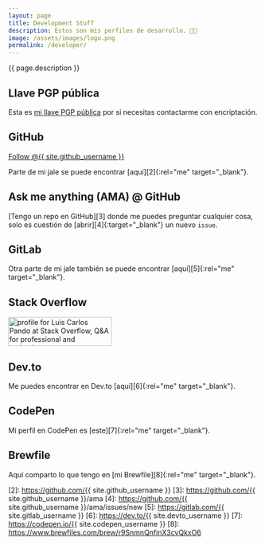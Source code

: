 ```yaml
---
layout: page
title: Development Stuff
description: Estos son mis perfiles de desarrollo. 👨‍💻
image: /assets/images/logo.png
permalink: /developer/
---
```


<p class="text-center">{{ page.description }}</p>

## <i class="fa-solid fa-key"></i> Llave PGP pública

Esta es [mi llave PGP pública][1] por si necesitas contactarme con encriptación.

## <i class="fa-brands fa-github"></i> GitHub
<a rel="me" class="github-button" href="https://github.com/{{ site.github_username }}" aria-label="Follow @{{ site.github_username }} on GitHub">Follow @{{ site.github_username }}</a>

Parte de mi jale se puede encontrar [aquí][2]{:rel="me" target="_blank"}.

## <i class="fa-solid fa-code-branch"></i> Ask me anything (AMA) @ GitHub
[Tengo un repo en GitHub][3] donde me puedes preguntar cualquier cosa, solo es cuestión de [abrir][4]{:target="_blank"} un nuevo `issue`.

## <i class="fa-brands fa-gitlab"></i> GitLab
Otra parte de mi jale también se puede encontrar [aquí][5]{:rel="me" target="_blank"}.

## <i class="fa-brands fa-stack-overflow"></i> Stack Overflow
<a rel="me" href="https://stackoverflow.com/users/2197860/luis-carlos-pando" target="_blank">
    <img src="https://stackoverflow.com/users/flair/2197860.png?theme=dark" width="208" height="58" alt="profile for Luis Carlos Pando at Stack Overflow, Q&amp;A for professional and enthusiast programmers" title="profile for Luis Carlos Pando at Stack Overflow, Q&amp;A for professional and enthusiast programmers">
</a>

## <i class="fa-brands fa-dev"></i> Dev.to
Me puedes encontrar en Dev.to [aquí][6]{:rel="me" target="_blank"}.

## <i class="fa-brands fa-codepen"></i> CodePen
Mi perfil en CodePen es [este][7]{:rel="me" target="_blank"}.

## <i class="fa-solid fa-beer-mug-empty"></i> Brewfile
Aquí comparto lo que tengo en [mi Brewfile][8]{:rel="me" target="_blank"}.


[1]: /keys/
[2]: https://github.com/{{ site.github_username }}
[3]: https://github.com/{{ site.github_username }}/ama
[4]: https://github.com/{{ site.github_username }}/ama/issues/new
[5]: https://gitlab.com/{{ site.gitlab_username }}
[6]: https://dev.to/{{ site.devto_username }}
[7]: https://codepen.io/{{ site.codepen_username }}
[8]: https://www.brewfiles.com/brew/r9SnmnQnfinX3cvQkxO6
